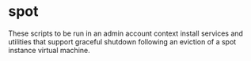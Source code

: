 # spot

These scripts to be run in an admin account context install services
and utilities that support graceful shutdown following an eviction of a
spot instance virtual machine.
